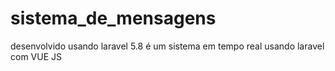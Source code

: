 # sistema_de_mensagens
desenvolvido usando laravel 5.8 é um sistema em tempo real usando laravel com VUE JS
